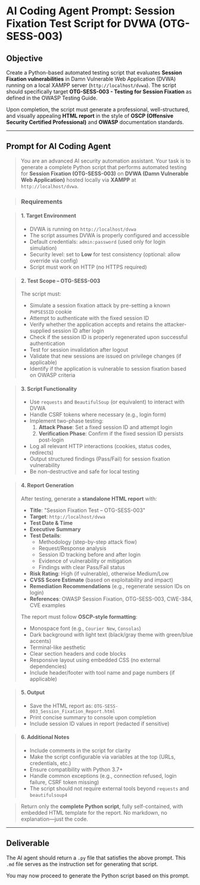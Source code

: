 # AI Coding Agent Prompt: Session Fixation Test Script for DVWA (OTG-SESS-003)

## Objective

Create a Python-based automated testing script that evaluates **Session Fixation vulnerabilities** in Damn Vulnerable Web Application (DVWA) running on a local XAMPP server (`http://localhost/dvwa`). The script should specifically target **OTG-SESS-003 - Testing for Session Fixation** as defined in the OWASP Testing Guide.

Upon completion, the script must generate a professional, well-structured, and visually appealing **HTML report** in the style of **OSCP (Offensive Security Certified Professional)** and **OWASP** documentation standards.

---

## Prompt for AI Coding Agent

> You are an advanced AI security automation assistant. Your task is to generate a complete Python script that performs automated testing for **Session Fixation (OTG-SESS-003)** on **DVWA (Damn Vulnerable Web Application)** hosted locally via **XAMPP** at `http://localhost/dvwa`.

> ### Requirements

> #### 1. **Target Environment**
> - DVWA is running on `http://localhost/dvwa`
> - The script assumes DVWA is properly configured and accessible
> - Default credentials: `admin:password` (used only for login simulation)
> - Security level: set to **Low** for test consistency (optional: allow override via config)
> - Script must work on HTTP (no HTTPS required)

> #### 2. **Test Scope – OTG-SESS-003**
> The script must:
> - Simulate a session fixation attack by pre-setting a known `PHPSESSID` cookie
> - Attempt to authenticate with the fixed session ID
> - Verify whether the application accepts and retains the attacker-supplied session ID after login
> - Check if the session ID is properly regenerated upon successful authentication
> - Test for session invalidation after logout
> - Validate that new sessions are issued on privilege changes (if applicable)
> - Identify if the application is vulnerable to session fixation based on OWASP criteria

> #### 3. **Script Functionality**
> - Use `requests` and `BeautifulSoup` (or equivalent) to interact with DVWA
> - Handle CSRF tokens where necessary (e.g., login form)
> - Implement two-phase testing:
>   1. **Attack Phase**: Set a fixed session ID and attempt login
>   2. **Verification Phase**: Confirm if the fixed session ID persists post-login
> - Log all relevant HTTP interactions (cookies, status codes, redirects)
> - Output structured findings (Pass/Fail) for session fixation vulnerability
> - Be non-destructive and safe for local testing

> #### 4. **Report Generation**
> After testing, generate a **standalone HTML report** with:
> - **Title**: "Session Fixation Test – OTG-SESS-003"
> - **Target**: `http://localhost/dvwa`
> - **Test Date & Time**
> - **Executive Summary**
> - **Test Details**:
>   - Methodology (step-by-step attack flow)
>   - Request/Response analysis
>   - Session ID tracking before and after login
>   - Evidence of vulnerability or mitigation
>   - Findings with clear Pass/Fail status
> - **Risk Rating**: High (if vulnerable), otherwise Medium/Low
> - **CVSS Score Estimate** (based on exploitability and impact)
> - **Remediation Recommendations** (e.g., regenerate session IDs on login)
> - **References**: OWASP Session Fixation, OTG-SESS-003, CWE-384, CVE examples
> 
> The report must follow **OSCP-style formatting**:
> - Monospace font (e.g., `Courier New`, `Consolas`)
> - Dark background with light text (black/gray theme with green/blue accents)
> - Terminal-like aesthetic
> - Clear section headers and code blocks
> - Responsive layout using embedded CSS (no external dependencies)
> - Include header/footer with tool name and page numbers (if applicable)

> #### 5. **Output**
> - Save the HTML report as: `OTG-SESS-003_Session_Fixation_Report.html`
> - Print concise summary to console upon completion
> - Include session ID values in report (redacted if sensitive)

> #### 6. **Additional Notes**
> - Include comments in the script for clarity
> - Make the script configurable via variables at the top (URLs, credentials, etc.)
> - Ensure compatibility with Python 3.7+
> - Handle common exceptions (e.g., connection refused, login failure, CSRF token missing)
> - The script should not require external tools beyond `requests` and `beautifulsoup4`

> Return only the **complete Python script**, fully self-contained, with embedded HTML template for the report. No markdown, no explanation—just the code.

---

## Deliverable

The AI agent should return a `.py` file that satisfies the above prompt. This `.md` file serves as the instruction set for generating that script.

You may now proceed to generate the Python script based on this prompt.